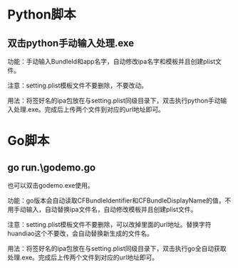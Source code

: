 
# Python脚本

## 双击python手动输入处理.exe

功能：手动输入BundleId和app名字，自动修改ipa名字和模板并且创建plist文件。

注意：setting.plist模板文件不要删除，不要改动。

用法：将签好名的ipa包放在与setting.plist同级目录下，双击执行python手动输入处理.exe。完成后上传两个文件到对应的url地址即可。

# Go脚本

## go run.\godemo.go

也可以双击godemo.exe使用。

功能：go版本会自动读取CFBundleIdentifier和CFBundleDisplayName的值，不用手动输入，自动替换ipa文件名，自动修改模板并且创建plist文件。

注意：setting.plist模板文件不要删除，可以改掉里面的url地址。替换字符huandiao这个不要改，会自动替换新生成的文件名。

用法：将签好名的ipa包放在与setting.plist同级目录下，双击执行go全自动获取处理.exe。完成后上传两个文件到对应的url地址即可。